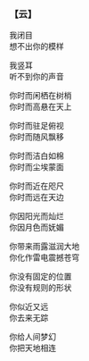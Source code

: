 ### 【云】

我闭目  
想不出你的模样

我竖耳  
听不到你的声音

你时而闲栖在树梢  
你时而高悬在天上

你时而驻足俯视  
你时而随风飘移

你时而洁白如棉  
你时而尘埃蒙面

你时而近在咫尺  
你时而远在天边

你因阳光而灿烂  
你因月色而妩媚

你带来雨露滋润大地  
你化作雷电震撼苍穹

你没有固定的位置  
你没有规则的形状

你似近又远  
你去来无踪

你给人间梦幻  
你把天地相连
